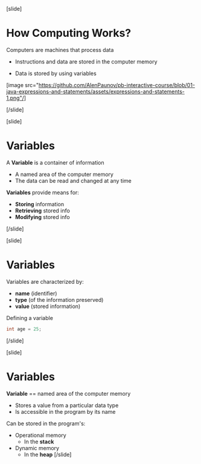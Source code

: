 [slide]
# How Computing Works?
Computers are machines that process data

* Instructions and data are stored in the computer memory

* Data is stored by using variables

[image src="https://github.com/AlenPaunov/pb-interactive-course/blob/01-java-expressions-and-statements/assets/expressions-and-statements-1.png"/]

[/slide]

[slide]
# Variables
A **Variable** is a container of information

* A named area of the computer memory 
* The data can be read and changed at any time

**Variables** provide means for:

* **Storing** information
* **Retrieving** stored info
* **Modifying** stored info

[/slide]

[slide]
# Variables
Variables are characterized by:

* **name** (identifier)
* **type** (of the information preserved)
* **value** (stored information)

Defining a variable
```java
int age = 25;
```
[/slide]

[slide]
# Variables
**Variable** == named area of the computer memory

* Stores a value from a particular data type
* Is accessible in the program by its name

Can be stored in the program's:
* Operational memory
    * In the **stack**
* Dynamic memory
    * In the **heap**
[/slide]